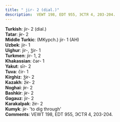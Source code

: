 ```yaml
---
title: " jir- 2 (dial.)"
description:  VEWT 198, EDT 955, ЭСТЯ 4, 203-204.
---
```


<strong>Turkish</strong>:  jir- 2 (dial.)<br>
<strong>Tatar</strong>:  jɨr- 2<br>
<strong>Middle Turkic</strong>:  (MKypch.) jir- 1 (AH)<br>
<strong>Uzbek</strong>:  jir- 1<br>
<strong>Uighur</strong>:  jir-, ǯir- 1<br>
<strong>Turkmen</strong>:  jir- 1, 2<br>
<strong>Khakassian</strong>:  čǝr- 1<br>
<strong>Yakut</strong>:  sīr- 2<br>
<strong>Tuva</strong>:  čir- 1<br>
<strong>Kirghiz</strong>:  ǯɨr- 2<br>
<strong>Kazakh</strong>:  žɨr- 2<br>
<strong>Noghai</strong>:  jɨr- 2<br>
<strong>Bashkir</strong>:  jɨr- 2<br>
<strong>Gagauz</strong>:  jir- 2<br>
<strong>Karakalpak</strong>:  žɨr- 2<br>
<strong>Kumyk</strong>:  jɨr- 'to dig through'<br>
<strong>Comments</strong>:  VEWT 198, EDT 955, ЭСТЯ 4, 203-204.<br>


